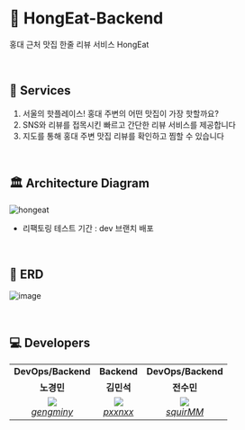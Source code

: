 # 🍝 HongEat-Backend

홍대 근처 맛집 한줄 리뷰 서비스 HongEat

<br/>

## 🚀 Services 

1. 서울의 핫플레이스! 홍대 주변의 어떤 맛집이 가장 핫할까요?
2. SNS와 리뷰를 접목시킨 빠르고 간단한 리뷰 서비스를 제공합니다
3. 지도를 통해 홍대 주변 맛집 리뷰를 확인하고 찜할 수 있습니다

<br/>

## 🏛 Architecture Diagram
![hongeat](https://user-images.githubusercontent.com/62806067/233274255-b76769e2-cd2a-4cdd-af97-1e0ece3b66a4.png)
- 리팩토링 테스트 기간 : dev 브랜치 배포

<br/>

## 📝 ERD
![image](https://user-images.githubusercontent.com/62806067/233277252-8b3bc913-9c2d-434d-ad9b-f593c07bb900.png)


<br/>

## 💻 Developers

<table>
    <tr align="center">
        <td><B>DevOps/Backend<B></td>
        <td><B>Backend<B></td>
        <td><B>DevOps/Backend<B></td>
    </tr>
    <tr align="center">
        <td><B>노경민<B></td>
        <td><B>김민석<B></td>
        <td><B>전수민<B></td>
    </tr>
    <tr align="center">
        <td>
            <img src="https://github.com/gengminy.png?size=100">
            <br>
            <a href="https://github.com/gengminy"><I>gengminy</I></a>
        </td>
        <td>
            <img src="https://github.com/pxxnxx.png?size=100">
            <br>
            <a href="https://github.com/pxxnxx"><I>pxxnxx</I></a>
        </td>
        <td>
            <img src="https://github.com/squirMM.png?size=100">
            <br>
            <a href="https://github.com/squirMM"><I>squirMM</I></a>
        </td>
    </tr>
</table>
